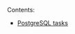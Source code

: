 Contents:

<ul type="square">
  <li><a href="https://github.com/RandyR0zz/PostgreSQL_course/tree/main/Engineer_Spock_Tasks">PostgreSQL tasks</a></li>
</ul>
